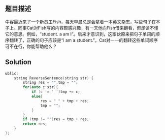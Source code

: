 ## 题目描述
牛客最近来了一个新员工Fish，每天早晨总是会拿着一本英文杂志，写些句子在本子上。同事Cat对Fish写的内容颇感兴趣，有一天他向Fish借来翻看，但却读不懂它的意思。例如，“student. a am I”。后来才意识到，这家伙原来把句子单词的顺序翻转了，正确的句子应该是“I am a student.”。Cat对一一的翻转这些单词顺序可不在行，你能帮助他么？

## Solution
```c++
ublic:
    string ReverseSentence(string str) {
        string res = "",tmp = "";
        for(auto c:str){
            if (c != ' ')tmp += c;
            else{
                res = " " + tmp + res;
                tmp = "";
            }
        }
        if (tmp != "")res = tmp + res;
        return res;
    }
};
```